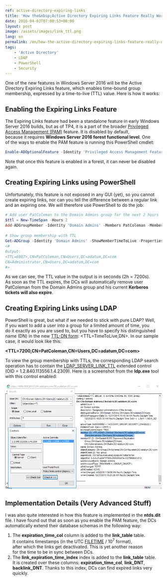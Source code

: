 ```yaml
---
ref: active-directory-expiring-links
title: 'How the&nbsp;Active Directory Expiring Links Feature Really Works'
date: 2016-04-03T07:00:53+00:00
layout: post
image: /assets/images/link_ttl.png
lang: en
permalink: /en/how-the-active-directory-expiring-links-feature-really-works/
tags:
    - 'Active Directory'
    - LDAP
    - PowerShell
    - Security
---
```


One of&nbsp;the&nbsp;new features in&nbsp;Windows Server 2016 will be&nbsp;the&nbsp;Active Directory Expiring Links feature, which&nbsp;enables time-bound group membership, expressed by&nbsp;a&nbsp;time-to-live (TTL) value. Here is&nbsp;how it&nbsp;works:

<!--more-->

## Enabling the&nbsp;Expiring Links Feature

The Expiring Links feature had been a&nbsp;standalone feature in&nbsp;early Windows Server 2016 builds, but&nbsp;as&nbsp;of&nbsp;TP4, it&nbsp;is&nbsp;a&nbsp;part of&nbsp;the&nbsp;broader [Privileged Access Management (PAM)](https://learn.microsoft.com/en-us/microsoft-identity-manager/pam/privileged-identity-management-for-active-directory-domain-services) feature. It&nbsp;is&nbsp;disabled by&nbsp;default, because&nbsp;it&nbsp;requires **Windows Server 2016 forest functional level**. One of&nbsp;the&nbsp;ways to&nbsp;enable the&nbsp;PAM feature is&nbsp;running this&nbsp;PowerShell cmdlet:

```powershell
Enable-ADOptionalFeature -Identity 'Privileged Access Management Feature' -Target (Get-ADForest) -Scope ForestOrConfigurationSet
```

Note that&nbsp;once&nbsp;this&nbsp;feature is&nbsp;enabled in&nbsp;a&nbsp;forest, it&nbsp;can&nbsp;never be&nbsp;disabled again.

## Creating Expiring Links using PowerShell

Unfortunately, this&nbsp;feature is&nbsp;not exposed in&nbsp;any GUI (yet), so&nbsp;you cannot create expiring links, nor&nbsp;can&nbsp;you tell the&nbsp;difference between a&nbsp;regular link and&nbsp;an&nbsp;expiring one. We will therefore use PowerShell to&nbsp;do&nbsp;the&nbsp;job:

```powershell
# Add user PatColeman to the Domain Admins group for the next 2 hours
$ttl = New-TimeSpan -Hours 2
Add-ADGroupMember -Identity 'Domain Admins' -Members PatColeman -MemberTimeToLive $ttl

# Show group membership with TTL
Get-ADGroup -Identity 'Domain Admins' -ShowMemberTimeToLive -Properties member | Select-Object -ExpandProperty member
<#
Output:
<TTL=6987>,CN=PatColeman,CN=Users,DC=adatum,DC=com
CN=Administrator,CN=Users,DC=adatum,DC=com
#>
```

As we can&nbsp;see, the&nbsp;TTL value in&nbsp;the&nbsp;output is&nbsp;in&nbsp;seconds (2h = 7200s). As&nbsp;soon as&nbsp;the&nbsp;TTL expires, the&nbsp;DCs will automatically remove user PatColeman from&nbsp;the&nbsp;Domain Admins group and&nbsp;his&nbsp;current **Kerberos tickets will also expire**.

## Creating Expiring Links using LDAP

PowerShell is&nbsp;great, but&nbsp;what if&nbsp;we needed to&nbsp;stick with&nbsp;pure LDAP? Well, if&nbsp;you want to&nbsp;add a&nbsp;user into a&nbsp;group for&nbsp;a&nbsp;limited amount of&nbsp;time, you do&nbsp;it&nbsp;exactly as&nbsp;you are&nbsp;used to, but&nbsp;you have to&nbsp;specify his&nbsp;distinguished name (DN) in&nbsp;the&nbsp;new [TTL-DN form](https://learn.microsoft.com/en-us/openspecs/windows_protocols/ms-adts/b645c125-a7da-4097-84a1-2fa7cea07714#gt_2188fc83-e53b-4464-867d-9ab1c62e1619): &lt;TTL=TimeToLive,DN&gt;. In&nbsp;our sample case, it&nbsp;would look like this:

**&lt;TTL=7200,CN=PatColeman,CN=Users,DC=adatum,DC=com&gt;**

To view the&nbsp;group membership with&nbsp;TTLs, the&nbsp;corresponding LDAP search operation has to&nbsp;contain the&nbsp;[LDAP\_SERVER\_LINK\_TTL](https://learn.microsoft.com/en-us/openspecs/windows_protocols/ms-adts/f4f523a8-abc0-4b3a-a471-6b2fef135481) extended control (OID = 1.2.840.113556.1.4.2309). Here is&nbsp;a&nbsp;screenshot from&nbsp;the&nbsp;**ldp.exe** tool with&nbsp;this&nbsp;control enabled:

![Link TTL](../../assets/images/link_ttl.png)

## Implementation Details (Very Advanced Stuff)

I was also quite interested in&nbsp;how this&nbsp;feature is&nbsp;implemented in&nbsp;the&nbsp;**ntds.dit** file. I&nbsp;have found out that&nbsp;as&nbsp;soon as&nbsp;you enable the&nbsp;PAM feature, the&nbsp;DCs automatically extend their database schemas in&nbsp;the&nbsp;following way:

1. The&nbsp;**expiration\_time\_col** column is&nbsp;added to&nbsp;the&nbsp;**link\_table** table. It&nbsp;contains timestamps (in the&nbsp;UTC [FILETIME](https://learn.microsoft.com/en-us/windows/win32/api/minwinbase/ns-minwinbase-filetime) / 10<sup>7</sup> format), after&nbsp;which&nbsp;the&nbsp;links get deactivated. This&nbsp;is&nbsp;yet&nbsp;another reason for&nbsp;the&nbsp;time to&nbsp;be&nbsp;in&nbsp;sync between DCs.
2. The&nbsp;**link\_expiration\_time\_index** index is&nbsp;added to&nbsp;the&nbsp;**link\_table** table. It&nbsp;is&nbsp;created over these columns: **expiration\_time\_col**, **link\_DNT**, **backlink\_DNT**. Thanks to&nbsp;this&nbsp;index, DCs can&nbsp;find expired links very quickly.
